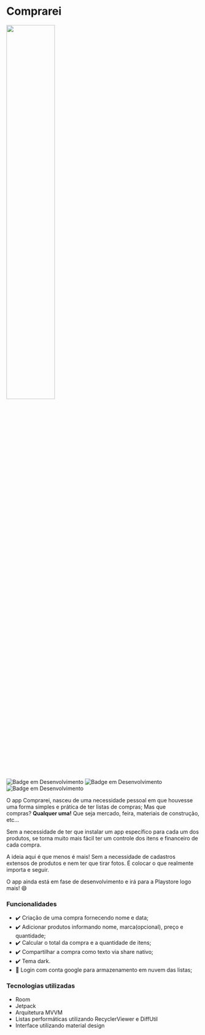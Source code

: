 # Comprarei


<img  src="https://user-images.githubusercontent.com/57013713/146579825-e060aee1-1032-4880-931b-d2b142026753.png" width=50% height=50%>

![Badge em Desenvolvimento](https://img.shields.io/badge/status-em%20desenvolvimento-blue?style=flat) ![Badge em Desenvolvimento](https://img.shields.io/badge/código%20em-kotlin-blueviolet?style=flat) ![Badge em Desenvolvimento](https://img.shields.io/badge/arquitetura-MVVM-sucess?style=flat)

O app Comprarei, nasceu de uma necessidade pessoal em que houvesse uma forma simples e prática de ter listas de compras; 
Mas que compras? **Qualquer uma!** Que seja mercado, feira, materiais de construção, etc...

Sem a necessidade de ter que instalar um app específico para cada um dos produtos, se torna muito mais fácil ter um controle dos itens e financeiro de cada compra.

A ideia aqui é que menos é mais! Sem a necessidade de cadastros extensos de produtos e nem ter que tirar fotos. É colocar o que realmente importa e seguir.

O app ainda está em fase de desenvolvimento e irá para a Playstore logo mais! 😄

### Funcionalidades

- :heavy_check_mark: Criação de uma compra fornecendo nome e data;
- :heavy_check_mark: Adicionar produtos informando nome, marca(opcional), preço e quantidade;
- :heavy_check_mark: Calcular o total da compra e a quantidade de itens;
- :heavy_check_mark: Compartilhar a compra como texto via share nativo;
- :heavy_check_mark: Tema dark.
- :construction: Login com conta google para armazenamento em nuvem das listas;


### Tecnologias utilizadas

- Room
- Jetpack
- Arquitetura MVVM
- Listas performáticas utilizando RecyclerViewer e DiffUtil
- Interface utilizando material design


